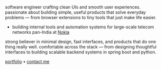 <!--![Frame 2](https://github.com/user-attachments/assets/99029881-039d-467d-97d9-258e1541e1c9)-->

software engineer crafting clean UIs and smooth user experiences. passionate about building simple, useful products that solve everyday problems — from browser extensions to tiny tools that just make life easier.

- building internal tools and automation systems for large-scale telecom networks pan-India at [Nokia](https://www.nokia.com/) 

strong believer in minimal design, fast interfaces, and products that do one thing really well.
comfortable across the stack — from designing thoughtful interfaces to building scalable backend systems in spring boot and python.

[portfolio](https://sohamdutta.in) • [contact me](mailto:shmdsgn@gmail.com)

<!--<img height="165em" src="https://github-readme-stats.vercel.app/api?username=shm-dtt&show_icons=true&theme=transparent" alt="shm-dtt's stats"/> &nbsp; <img src="https://github-readme-stats.vercel.app/api/top-langs?username=shm-dtt&show_icons=true&locale=en&layout=compact&theme=transparent" alt="shm-dtt" />-->
